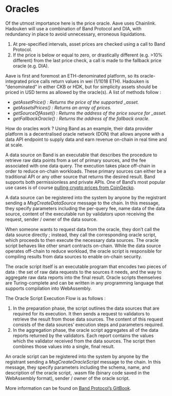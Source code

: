 # Oracles

Of the utmost importance here is the price oracle. Aave uses Chainlink. Hadouken will use a combination of Band Protocol and DIA, with redundancy in place to avoid unnecessary, erroneous liquidations.

1. At pre-specified intervals, asset prices are checked using a call to Band Protocol.
2. If the price is below or equal to zero, or drastically different (e.g. >10% different) from the last price check, a call is made to the fallback price oracle (e.g. DIA).

Aave is first and foremost an ETH-denominated platform, so its oracle-integrated price calls return values in wei (1/1018 ETH). Hadouken is “denominated” in either CKB or HDK, but for simplicity assets should be priced in USD terms as allowed by the oracle(s). A list of methods follow :

* _getAssetPrice() : Returns the price of the supported \_asset._
* _getAssetsPrices() : Returns an array of prices._
* _getSourceOfAsset() : Returns the address of the price source for \_asset._
* _getFallbackOracle() : Returns the address of the fallback oracle._

How do oracles work ? Using Band as an example, their data provider platform is a decentralised oracle network (DON) that allows anyone with a data API endpoint to supply data and earn revenue on-chain in real time and at scale.

A data source on Band is an executable that describes the procedure to retrieve raw data points from a set of primary sources, and the fee associated with one data query. The execution takes place off-chain in order to reduce on-chain workloads. These primary sources can either be a traditional API or any other source that returns the desired result. Band supports both permissionless and private APIs. One of Band’s most popular use cases is of course [pulling crypto prices from CoinGecko](https://cosmoscan.io/data-source/2#code).

A data source can be registered into the system by anyone by the registrant sending a _MsgCreateDataSource_ message to the chain. In this message, they specify parameters including the per-query fee, name data of the data source, content of the executable run by validators upon receiving the request, sender / owner of the data source.

When someone wants to request data from the oracle, they don’t call the data source directly ; instead, they call the corresponding oracle script, which proceeds to then execute the necessary data sources. The oracle script behaves like other smart contracts on-chain. While the data source operates off-chain to reduce workload, the oracle script is responsible for compiling results from data sources to enable on-chain security.

The oracle script itself is an executable program that encodes two pieces of data : the set of raw data requests to the sources it needs, and the way to aggregate raw data reports into the final result. Oracle scripts themselves are Turing-complete and can be written in any programming language that supports compilation into WebAssembly.

The Oracle Script Execution Flow is as follows :

1. In the preparation phase, the script outlines the data sources that are required for its execution. It then sends a request to validators to retrieve the result from those data sources. The content of this request consists of the data sources’ execution steps and parameters required.
2. In the aggregation phase, the oracle script aggregates all of the data reports returned by the validators. Each report contains the values which the validator received from the data sources. The script then combines those values into a single, final result.

An oracle script can be registered into the system by anyone by the registrant sending a _MsgCreateOracleScript_ message to the chain. In this message, they specify parameters including the schema, name, and description of the oracle script, .wasm file (binary code saved in the WebAssembly format), sender / owner of the oracle script.

More information can be found on [Band Protocol’s GitBook](https://docs.bandchain.org/custom-script/data-source/introduction.html).

